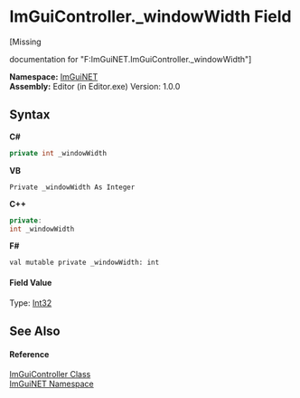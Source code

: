 # ImGuiController._windowWidth Field
 

\[Missing <summary> documentation for "F:ImGuiNET.ImGuiController._windowWidth"\]

**Namespace:**&nbsp;<a href="7ecbdf68-1567-8265-0ab1-032412bfb743">ImGuiNET</a><br />**Assembly:**&nbsp;Editor (in Editor.exe) Version: 1.0.0

## Syntax

**C#**<br />
``` C#
private int _windowWidth
```

**VB**<br />
``` VB
Private _windowWidth As Integer
```

**C++**<br />
``` C++
private:
int _windowWidth
```

**F#**<br />
``` F#
val mutable private _windowWidth: int
```


#### Field Value
Type: <a href="https://docs.microsoft.com/dotnet/api/system.int32" target="_blank">Int32</a>

## See Also


#### Reference
<a href="dc8569e8-a101-000f-d0db-652eaa2a83fb">ImGuiController Class</a><br /><a href="7ecbdf68-1567-8265-0ab1-032412bfb743">ImGuiNET Namespace</a><br />